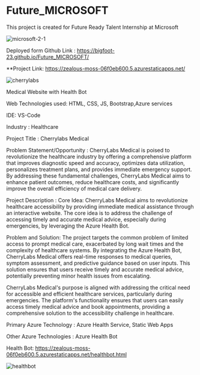 # Future_MICROSOFT
This project is created for Future Ready Talent Internship at Microsoft

![microsoft-2-1](https://github.com/bigfoot-23/Future_MICROSOFT/assets/138700644/982ead76-e15e-469f-8439-416261abe70c)


Deployed form Github Link : https://bigfoot-23.github.io/Future_MICROSOFT/



**Project Link: https://zealous-moss-06f0eb600.5.azurestaticapps.net/ 


![cherrylabs](https://github.com/bigfoot-23/Future_MICROSOFT/assets/138700644/dfd63f4d-d106-4881-ad6b-6c8d41015a85)

Medical Website with Health Bot

Web Technologies used: HTML, CSS, JS, Bootstrap,Azure services 

IDE: VS-Code

Industry :
Healthcare

Project Title :
Cherrylabs Medical 

Problem Statement/Opportunity :
CherryLabs Medical is poised to revolutionize the healthcare industry by offering a comprehensive platform that improves diagnostic speed and accuracy, optimizes data utilization, personalizes treatment plans, and provides immediate emergency support. By addressing these fundamental challenges, CherryLabs Medical aims to enhance patient outcomes, reduce healthcare costs, and significantly improve the overall efficiency of medical care delivery.

Project Description :
Core Idea:
CherryLabs Medical aims to revolutionize healthcare accessibility by providing immediate medical assistance through an interactive website. The core idea is to address the challenge of accessing timely and accurate medical advice, especially during emergencies, by leveraging the Azure Health Bot.

Problem and Solution:
The project targets the common problem of limited access to prompt medical care, exacerbated by long wait times and the complexity of healthcare systems. By integrating the Azure Health Bot, CherryLabs Medical offers real-time responses to medical queries, symptom assessment, and predictive guidance based on user inputs. This solution ensures that users receive timely and accurate medical advice, potentially preventing minor health issues from escalating.

CherryLabs Medical's purpose is aligned with addressing the critical need for accessible and efficient healthcare services, particularly during emergencies. The platform's functionality ensures that users can easily access timely medical advice and book appointments, providing a comprehensive solution to the accessibility challenge in healthcare.


Primary Azure Technology :
Azure Health Service, Static Web Apps

Other Azure Technologies : Azure Health Bot

Health Bot: https://zealous-moss-06f0eb600.5.azurestaticapps.net/healthbot.html

![healthbot](https://github.com/bigfoot-23/Future_MICROSOFT/assets/138700644/1cc63e26-9f34-47d2-8024-e9d91a9cdb5e)
